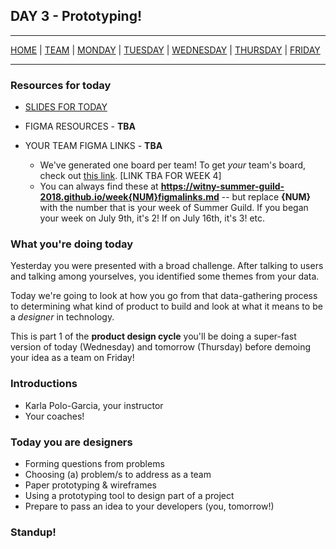 ## DAY 3 - Prototyping!

---

[HOME](https://witny-summer-guild-2018.github.io/) |
[TEAM](instructors.md) |
[MONDAY](https://witny-summer-guild-2018.github.io/monday) |
[TUESDAY](https://witny-summer-guild-2018.github.io/tuesday) |
[WEDNESDAY](https://witny-summer-guild-2018.github.io/wednesday) |
[THURSDAY](https://witny-summer-guild-2018.github.io/thursday) |
[FRIDAY](https://witny-summer-guild-2018.github.io/friday)

---

### Resources for today

* [SLIDES FOR TODAY](https://docs.google.com/presentation/d/18r0icXic5w0dX8awFPwZqPiHraJ1gCsoQs6jIJRY9po/edit?usp=sharing)

* FIGMA RESOURCES - **TBA**

* YOUR TEAM FIGMA LINKS - **TBA**
  * We've generated one board per team! To get *your* team's board, check out [this link](week4figmalinks.md). [LINK TBA FOR WEEK 4]
  * You can always find these at **https://witny-summer-guild-2018.github.io/week{NUM}figmalinks.md** -- but replace **{NUM}** with the number that is your week of Summer Guild. If you began your week on July 9th, it's 2! If on July 16th, it's 3! etc.

### What you're doing today

Yesterday you were presented with a broad challenge. After talking to users and talking among yourselves, you identified some themes from your data.

Today we're going to look at how you go from that data-gathering process to determining what kind of product to build and look at what it means to be a *designer* in technology.

This is part 1 of the **product design cycle** you'll be doing a super-fast version of today (Wednesday) and tomorrow (Thursday) before demoing your idea as a team on Friday!

### Introductions

* Karla Polo-Garcia, your instructor
* Your coaches!

### Today you are designers

* Forming questions from problems
* Choosing (a) problem/s to address as a team
* Paper prototyping & wireframes
* Using a prototyping tool to design part of a project
* Prepare to pass an idea to your developers (you, tomorrow!)

### Standup!
